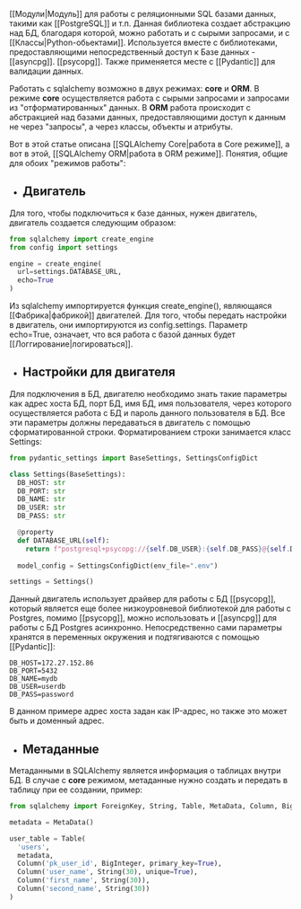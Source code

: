 [[Модули|Модуль]] для работы с реляционными SQL базами данных, такими как [[PostgreSQL]] и т.п. Данная библиотека создает абстракцию над БД, благодаря которой, можно работать и с сырыми запросами, и с [[Классы|Python-обьектами]]. Используется вместе с библиотеками, предоставляющими непосредственный доступ к Базе данных - [[asyncpg]]. [[psycopg]]. Также применяется месте с [[Pydantic]] для валидации данных.

Работать с sqlalchemy возможно в двух режимах: **core** и **ORM**. В режиме **core** осуществляется работа с сырыми запросами и запросами из "отформатированных" данных. В **ORM** работа происходит с абстракцией над базами данных, предоставляющими доступ к данным не через "запросы", а через классы, объекты и атрибуты.

Вот в этой статье описана [[SQLAlchemy Core|работа в Core режиме]], а вот в этой, [[SQLAlchemy ORM|работа в ORM режиме]].
Понятия, общие для обоих "режимов работы":

* ## **Двигатель**
Для того, чтобы подключиться к базе данных, нужен двигатель, двигатель создается следующим образом:
```python
from sqlalchemy import create_engine
from config import settings

engine = create_engine(
  url=settings.DATABASE_URL,
  echo=True
)
```

Из sqlalchemy импортируется функция create_engine(), являющаяся [[Фабрика|фабрикой]] двигателей.
Для того, чтобы передать настройки в двигатель, они импортируются из config.settings. Параметр echo=True, означает, что вся работа с базой данных будет [[Логгирование|логироваться]].

* ## **Настройки для двигателя**
Для подключения в БД, двигателю необходимо знать такие параметры как адрес хоста БД, порт БД, имя БД, имя пользователя, через которого осуществляется работа с БД и пароль данного пользователя в БД. Все эти параметры должны передаваться в двигатель с помощью сформатированной строки. Форматированием строки занимается класс Settings:
```Python
from pydantic_settings import BaseSettings, SettingsConfigDict

class Settings(BaseSettings):
  DB_HOST: str
  DB_PORT: str
  DB_NAME: str
  DB_USER: str
  DB_PASS: str

  @property
  def DATABASE_URL(self):
    return f"postgresql+psycopg://{self.DB_USER}:{self.DB_PASS}@{self.DB_HOST}:{self.DB_PORT}/{self.DB_NAME}"
    
  model_config = SettingsConfigDict(env_file=".env")

settings = Settings()
```

Данный двигатель использует драйвер для работы с БД [[psycopg]], который является еще более низкоуровневой библиотекой для работы с Postgres, помимо [[psycopg]], можно использовать и [[asyncpg]] для работы с БД Postgres асинхронно. Непосредственно сами параметры хранятся в переменных окружения и подтягиваются с помощью [[Pydantic]]:
```
DB_HOST=172.27.152.86
DB_PORT=5432
DB_NAME=mydb
DB_USER=userdb
DB_PASS=password
```

В данном примере адрес хоста задан как IP-адрес, но также это может быть и доменный адрес.

* ## **Метаданные**
Метаданными в SQLAlchemy является информация о таблицах внутри БД. В случае с **core** режимом, метаданные нужно создать и передать в таблицу при ее создании, пример:
```python
from sqlalchemy import ForeignKey, String, Table, MetaData, Column, BigInteger

metadata = MetaData()

user_table = Table(
  'users',
  metadata,
  Column('pk_user_id', BigInteger, primary_key=True),
  Column('user_name', String(30), unique=True),
  Column('first_name', String(30)),
  Column('second_name', String(30))
)
```


